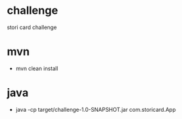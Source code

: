 # challenge
stori card challenge
# mvn
* mvn clean install
# java
* java -cp target/challenge-1.0-SNAPSHOT.jar com.storicard.App
